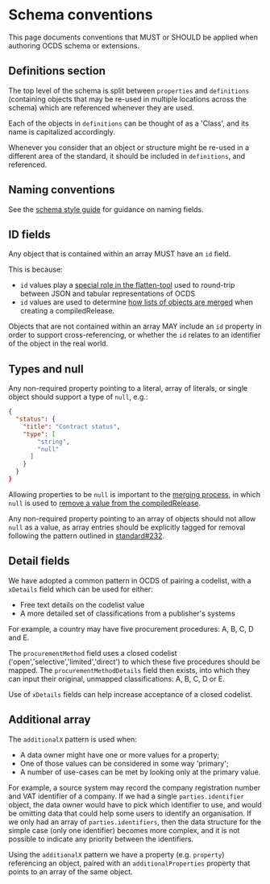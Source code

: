 # Schema conventions

This page documents conventions that MUST or SHOULD be applied when authoring OCDS schema or extensions.

## Definitions section

The top level of the schema is split between `properties` and `definitions` (containing objects that may be re-used in multiple locations across the schema) which are referenced whenever they are used. 

Each of the objects in `definitions` can be thought of as a 'Class', and its name is capitalized accordingly. 
 
Whenever you consider that an object or structure might be re-used in a different area of the standard, it should be included in `definitions`, and referenced. 

## Naming conventions

See the [schema style guide](schema_style_guide) for guidance on naming fields.

## ID fields

Any object that is contained within an array MUST have an `id` field. 

This is because:

* `id` values play a [special role in the flatten-tool](http://flatten-tool.readthedocs.io/en/latest/unflatten/#relationships-using-identifiers) used to round-trip between JSON and tabular representations of OCDS
* `id` values are used to determine [how lists of objects are merged](http://standard.open-contracting.org/latest/en/schema/merging/#identifier-merge) when creating a compiledRelease.

Objects that are not contained within an array MAY include an `id` property in order to support cross-referencing, or whether the `id` relates to an identifier of the object in the real world. 

## Types and null

Any non-required property pointing to a literal, array of literals, or single object should support a type of `null`, e.g.:

```json
{ 
  "status": {
    "title": "Contract status",
    "type": [
        "string",
        "null"
      ]
    }
  }
}
```

Allowing properties to be `null` is important to the [merging process](http://standard.open-contracting.org/latest/en/schema/merging/), in which `null` is used to [remove a value from the compiledRelease](http://standard.open-contracting.org/latest/en/schema/reference/#emptying-fields-and-values).

Any non-required property pointing to an array of objects should not allow `null` as a value, as array entries should be explicitly tagged for removal following the pattern outlined in [standard#232](https://github.com/open-contracting/standard/issues/232).

## Detail fields

We have adopted a common pattern in OCDS of pairing a codelist, with a `xDetails` field which can be used for either:

* Free text details on the codelist value
* A more detailed set of classifications from a publisher's systems

For example, a country may have five procurement procedures: A, B, C, D and E. 

The `procurementMethod` field uses a closed codelist ('open','selective','limited','direct') to which these five procedures should be mapped. The `procurementMethodDetails` field then exists, into which they can input their original, unmapped classifications: A, B, C, D or E. 

Use of `xDetails` fields can help increase acceptance of a closed codelist.

## Additional array

The `additionalX` pattern is used when:

* A data owner might have one or more values for a property;
* One of those values can be considered in some way 'primary';
* A number of use-cases can be met by looking only at the primary value.

For example, a source system may record the company registration number and VAT identifier of a company. If we had a single `parties.identifier` object, the data owner would have to pick which identifier to use, and would be omitting data that could help some users to identify an organisation. If we only had an array of `parties.identifiers`, then the data structure for the simple case (only one identifier) becomes more complex, and it is not possible to indicate any priority between the identifiers. 

Using the `additionalX` pattern we have a property (e.g. `property`) referencing an object, paired with an `additionalProperties` property that points to an array of the same object. 

